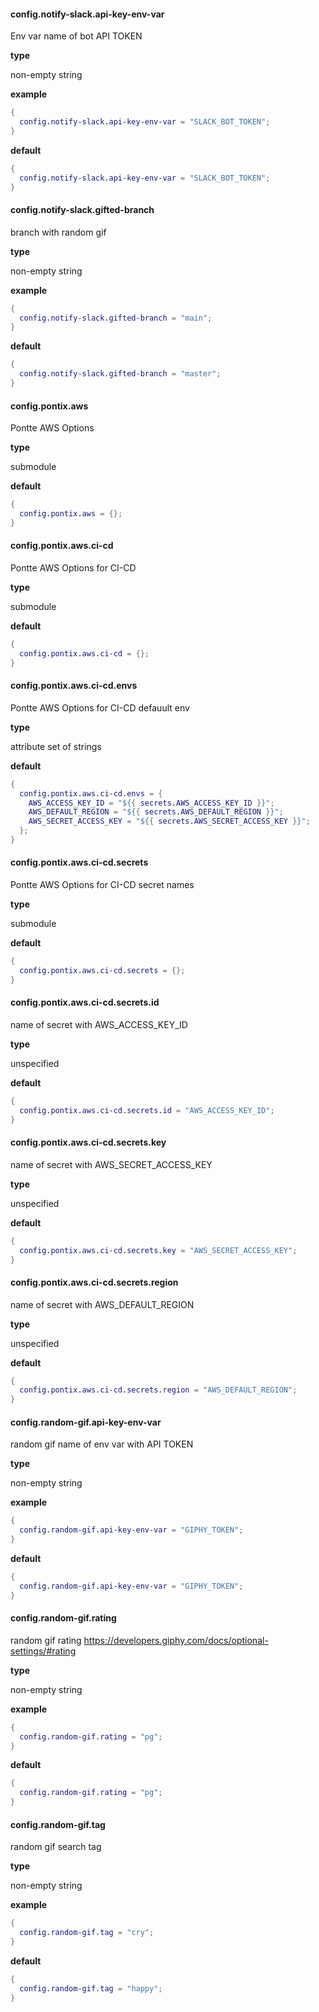 #### config.notify-slack.api-key-env-var

Env var name of bot API TOKEN

**type**

non-empty string

**example**

```nix
{
  config.notify-slack.api-key-env-var = "SLACK_BOT_TOKEN";
}
```

**default**

```nix
{
  config.notify-slack.api-key-env-var = "SLACK_BOT_TOKEN";
}
```


#### config.notify-slack.gifted-branch

branch with random gif

**type**

non-empty string

**example**

```nix
{
  config.notify-slack.gifted-branch = "main";
}
```

**default**

```nix
{
  config.notify-slack.gifted-branch = "master";
}
```


#### config.pontix.aws

Pontte AWS Options

**type**

submodule


**default**

```nix
{
  config.pontix.aws = {};
}
```


#### config.pontix.aws.ci-cd

Pontte AWS Options for CI-CD

**type**

submodule


**default**

```nix
{
  config.pontix.aws.ci-cd = {};
}
```


#### config.pontix.aws.ci-cd.envs

Pontte AWS Options for CI-CD defauult env

**type**

attribute set of strings


**default**

```nix
{
  config.pontix.aws.ci-cd.envs = {
    AWS_ACCESS_KEY_ID = "${{ secrets.AWS_ACCESS_KEY_ID }}";
    AWS_DEFAULT_REGION = "${{ secrets.AWS_DEFAULT_REGION }}";
    AWS_SECRET_ACCESS_KEY = "${{ secrets.AWS_SECRET_ACCESS_KEY }}";
  };
}
```


#### config.pontix.aws.ci-cd.secrets

Pontte AWS Options for CI-CD secret names

**type**

submodule


**default**

```nix
{
  config.pontix.aws.ci-cd.secrets = {};
}
```


#### config.pontix.aws.ci-cd.secrets.id

name of secret with AWS_ACCESS_KEY_ID

**type**

unspecified


**default**

```nix
{
  config.pontix.aws.ci-cd.secrets.id = "AWS_ACCESS_KEY_ID";
}
```


#### config.pontix.aws.ci-cd.secrets.key

name of secret with AWS_SECRET_ACCESS_KEY

**type**

unspecified


**default**

```nix
{
  config.pontix.aws.ci-cd.secrets.key = "AWS_SECRET_ACCESS_KEY";
}
```


#### config.pontix.aws.ci-cd.secrets.region

name of secret with AWS_DEFAULT_REGION

**type**

unspecified


**default**

```nix
{
  config.pontix.aws.ci-cd.secrets.region = "AWS_DEFAULT_REGION";
}
```


#### config.random-gif.api-key-env-var

random gif name of env var with API TOKEN

**type**

non-empty string

**example**

```nix
{
  config.random-gif.api-key-env-var = "GIPHY_TOKEN";
}
```

**default**

```nix
{
  config.random-gif.api-key-env-var = "GIPHY_TOKEN";
}
```


#### config.random-gif.rating

random gif rating https://developers.giphy.com/docs/optional-settings/#rating

**type**

non-empty string

**example**

```nix
{
  config.random-gif.rating = "pg";
}
```

**default**

```nix
{
  config.random-gif.rating = "pg";
}
```


#### config.random-gif.tag

random gif search tag

**type**

non-empty string

**example**

```nix
{
  config.random-gif.tag = "cry";
}
```

**default**

```nix
{
  config.random-gif.tag = "happy";
}
```

